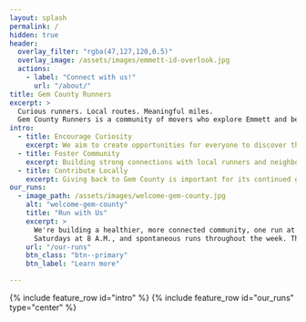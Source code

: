 ```yaml
---
layout: splash
permalink: /
hidden: true
header:
  overlay_filter: "rgba(47,127,120,0.5)"
  overlay_image: /assets/images/emmett-id-overlook.jpg
  actions:
    - label: "Connect with us!"
      url: "/about/"
title: Gem County Runners
excerpt: >
  Curious runners. Local routes. Meaningful miles. 
  Gem County Runners is a community of movers who explore Emmett and beyond—one stride, one story, one shared path at a time.
intro:
  - title: Encourage Curiosity
    excerpt: We aim to create opportunities for everyone to discover the joy of running and movement together.
  - title: Foster Community
    excerpt: Building strong connections with local runners and neighbors is crucial to our group.
  - title: Contribute Locally
    excerpt: Giving back to Gem County is important for its continued growth and accessibility.
our_runs:
  - image_path: /assets/images/welcome-gem-county.jpg
    alt: "welcome-gem-county"
    title: "Run with Us"
    excerpt: >
      We're building a healthier, more connected community, one run at a time. Join us Mondays at 6 A.M.,
      Saturdays at 8 A.M., and spontaneous runs throughout the week. There's always a place for your pace!
    url: "/our-runs"
    btn_class: "btn--primary"
    btn_label: "Learn more"

---
```

{% include feature_row id="intro" %}
{% include feature_row id="our_runs" type="center" %}

